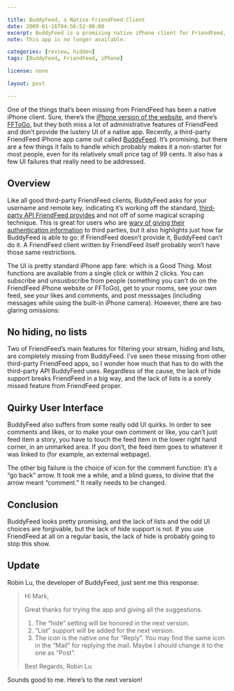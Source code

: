```yaml
---

title: BuddyFeed, a Native FriendFeed Client
date: 2009-01-16T04:56:52-08:00
excerpt: BuddyFeed is a promising native iPhone client for FriendFeed, but there are a few things it fails to handle which probably makes it a non-starter for most people, even for its relatively small price tag of 99 cents.
note: This app is no longer available.

categories: [review, hidden]
tags: [BuddyFeed, FriendFeed, iPhone]

license: none

layout: post

---
```


One of the things that’s been missing from FriendFeed has been a native iPhone client. Sure, there’s the [iPhone version of the website][1], and there’s [FFToGo][2], but they both miss a lot of administrative features of FriendFeed and don’t provide the lustery UI of a native app. Recently, a third-party FriendFeed iPhone app came out called [BuddyFeed][3]. It’s promising, but there are a few things it fails to handle which probably makes it a non-starter for most people, even for its relatively small price tag of 99 cents. It also has a few UI failures that really need to be addressed.

## Overview

Like all good third-party FriendFeed clients, BuddyFeed asks for your username and remote key, indicating it’s working off the standard, [third-party API FriendFeed provides][4] and not off of some magical scraping technique. This is great for users who are [wary of giving their authentication information][5] to third parties, but it also highlights just how far BuddyFeed is able to go: if FriendFeed doesn’t provide it, BuddyFeed can’t do it. A FriendFeed client written by FriendFeed itself probably won’t have those same restrictions.

The UI is pretty standard iPhone app fare: which is a Good Thing. Most functions are available from a single click or within 2 clicks. You can subscribe and unsusbscribe from people (something you can’t do on the FriendFeed iPhone website or FFToGo), get to your rooms, see your own feed, see your likes and comments, and post messsages (including messages while using the built-in iPhone camera). However, there are two glaring omissions:

## No hiding, no lists

Two of FriendFeed’s main features for filtering your stream, hiding and lists, are completely missing from BuddyFeed. I’ve seen these missing from other third-party FriendFeed apps, so I wonder how much that has to do with the third-party API BuddyFeed uses. Regardless of the cause, the lack of hide support breaks FriendFeed in a big way, and the lack of lists is a sorely missed feature from FriendFeed proper.

## Quirky User Interface

BuddyFeed also suffers from some really odd UI quirks. In order to see comments and likes, or to make your own comment or like, you can’t just feed item a story, you have to touch the feed item in the lower right hand corner, in an unmarked area. If you don’t, the feed item goes to whatever it was linked to (for example, an external webpage).

The other big failure is the choice of icon for the comment function: it’s a “go back” arrow. It took me a while, and a blind guess, to divine that the arrow meant “comment.” It really needs to be changed.

## Conclusion

BuddyFeed looks pretty promising, and the lack of lists and the odd UI choices are forgivable, but the lack of hide support is not. If you use FriendFeed at all on a regular basis, the lack of hide is probably going to stop this show.

## Update

Robin Lu, the developer of BuddyFeed, just sent me this response:

> Hi Mark,
>
> Great thanks for trying the app and giving all the suggestions.
>
> 1. The “hide” setting will be honored in the next version.
> 2. “List” support will be added for the next version.
> 3. The icon is the native one for “Reply”. You may find the same icon in the “Mail” for replying the mail. Maybe I should change it to the one as “Post”.
>
> Best Regards, Robin Lu

Sounds good to me. Here’s to the next version!

[1]: http://friendfeed.com/iphone "FriendFeed for iPhone website"
[2]: http://fftogo.com/ "FFToGo website"
[3]: http://www.codewalrus.com/buddyfeed/ "BuddyFeed website"
[4]: http://friendfeed.com/api/ "FriendFeed API"
[5]: http://marktrapp.com/blog/2009/01/07/testing-testing-1-2-3 "Testing, Testing, 1-2-3"
